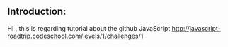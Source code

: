 Introduction:
--------------

Hi , this is regarding tutorial about the github
JavaScript http://javascript-roadtrip.codeschool.com/levels/1/challenges/1

